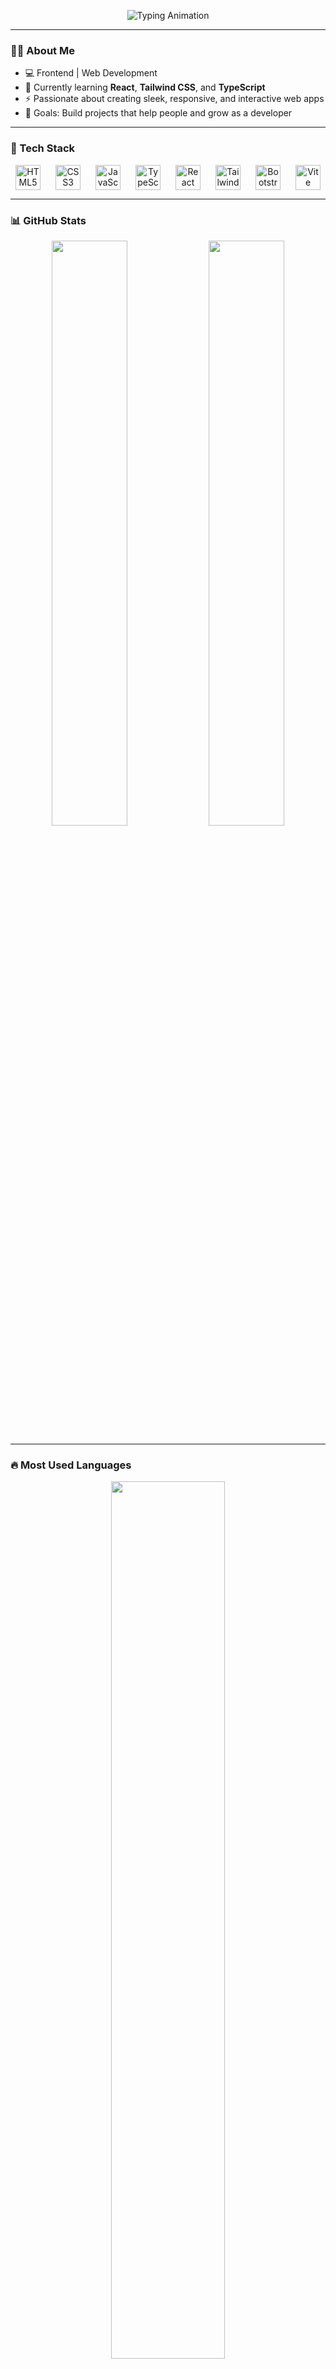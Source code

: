 <!-- Banner / Header -->

<p align="center">
  <img src="https://readme-typing-svg.herokuapp.com?font=Fira+Code&size=24&duration=2800&pause=1200&color=8A2BE2&center=true&vCenter=true&width=500&lines=Hi,+I'm+Ahmad+Damar+Sasongko!;Welcome+to+my+GitHub!" alt="Typing Animation" />
</p>

---

### 👨‍💻 About Me

* 💻 Frontend | Web Development
* 🌱 Currently learning **React**, **Tailwind CSS**, and **TypeScript**
* ⚡ Passionate about creating sleek, responsive, and interactive web apps
* 🎯 Goals: Build projects that help people and grow as a developer

---

### 🧠 Tech Stack

<p align="center" style="display: flex; flex-wrap: wrap; justify-content: center; gap: 24px;">
  <img src="https://cdn.jsdelivr.net/gh/devicons/devicon/icons/html5/html5-original.svg" width="40" height="40" title="HTML5"/>
  <img src="https://cdn.jsdelivr.net/gh/devicons/devicon/icons/css3/css3-original.svg" width="40" height="40" title="CSS3"/>
  <img src="https://cdn.jsdelivr.net/gh/devicons/devicon/icons/javascript/javascript-original.svg" width="40" height="40" title="JavaScript"/>
  <img src="https://cdn.jsdelivr.net/gh/devicons/devicon/icons/typescript/typescript-original.svg" width="40" height="40" title="TypeScript"/>
  <img src="https://cdn.jsdelivr.net/gh/devicons/devicon/icons/react/react-original.svg" width="40" height="40" title="React"/>
  <img src="https://cdn.jsdelivr.net/gh/devicons/devicon/icons/tailwindcss/tailwindcss-original.svg" width="40" height="40" title="Tailwind CSS"/>
  <img src="https://cdn.jsdelivr.net/gh/devicons/devicon/icons/bootstrap/bootstrap-original.svg" width="40" height="40" title="Bootstrap"/>
  <img src="https://cdn.jsdelivr.net/gh/devicons/devicon/icons/vitejs/vitejs-original.svg" width="40" height="40" title="Vite"/>
</p>

---

### 📊 GitHub Stats

<p align="center">
  <img width="49%" src="https://github-readme-stats.vercel.app/api?username=sasongcode&show_icons=true&theme=radical&hide_border=true" />
  <img width="49%" src="https://github-readme-streak-stats.herokuapp.com/?user=sasongcode&theme=vision-friendly-dark&hide_border=true" />
</p>

---

### 🔥 Most Used Languages

<p align="center">
  <img width="60%" src="https://github-readme-stats.vercel.app/api/top-langs/?username=sasongcode&layout=compact&theme=tokyonight&hide_border=true" />
</p>

---

### 🌐 Connect With Me

<p align="center">
  <a href="https://instagram.com/abcdmrzo">
    <img src="https://img.shields.io/badge/-Instagram-E4405F?logo=instagram&logoColor=white&style=for-the-badge" />
  </a>
  <a href="https://tiktok.com/@ahmddmrrr">
    <img src="https://img.shields.io/badge/-TikTok-000000?logo=tiktok&logoColor=white&style=for-the-badge" />
  </a>
</p>

---

<p align="center">
  <img src="https://komarev.com/ghpvc/?username=sasongcode&label=Profile+Views&color=blueviolet&style=flat-square" />
</p>

<p align="center">✨ "Keep building, keep learning, and keep improving." ✨</p>
